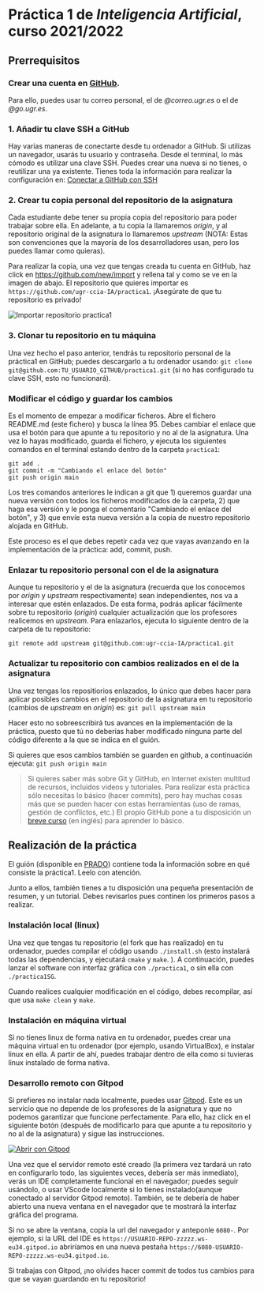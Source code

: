 # Práctica 1 de *Inteligencia Artificial*, curso 2021/2022


## Prerrequisitos

### Crear una cuenta en [GitHub](https://github.com/). 
Para ello, puedes usar tu correo personal, el de *@correo.ugr.es* o el de *@go.ugr.es*.


### 1. Añadir tu clave SSH a GitHub
Hay varias maneras de conectarte desde tu ordenador a GitHub. Si utilizas un navegador, usarás tu usuario y contraseña. Desde el terminal, lo más cómodo es utilizar una clave SSH. Puedes crear una nueva si no tienes, o reutilizar una ya existente. Tienes toda la información para realizar la configuración en: 
[Conectar a GitHub con SSH](https://docs.github.com/es/authentication/connecting-to-github-with-ssh)


### 2. Crear tu copia personal del repositorio de la asignatura
Cada estudiante debe tener su propia copia del repositorio para poder trabajar sobre ella. En adelante, a tu copia la llamaremos *origin*, y al repositorio original de la asignatura lo llamaremos *upstream* (NOTA: Estas son convenciones que la mayoría de los desarrolladores usan, pero los puedes llamar como quieras). 

Para realizar la copia, una vez que tengas creada tu cuenta en GitHub, haz click en <https://github.com/new/import> y rellena tal y como se ve en la imagen de abajo. El repositorio que quieres importar es `https://github.com/ugr-ccia-IA/practica1`. ¡Asegúrate de que tu repositorio es privado!

![Importar repositorio practica1](doc/img/import_new_repo.png)



<!-- 2. Hacer un *fork* del repositorio de la asignatura
GITHUB NO PERMITE HACER PRIVADO UN FORK DE UN REPOSITORIO PUBLICO, así que lo siguiente no nos vale.

Haciendo un fork, obtendrás tu copia personal del repositorio de la asignatura. Al ser tú el dueño, tendrás permiso para modificar los ficheros. Desde ese momento, tu fork (al que llamaremos *origin*) y el repositorio original (al que llamaremos *upstream*) son independientes.

Es importante en este punto que conviertas tu repositorio en privado para que sólo tú puedas verlo. -->




### 3. Clonar tu repositorio en tu máquina
Una vez hecho el paso anterior, tendrás tu repositorio personal de la práctica1 en GitHub; puedes descargarlo a tu ordenador usando:
`git clone git@github.com:TU_USUARIO_GITHUB/practica1.git` (si no has configurado tu clave SSH, esto no funcionará).


### Modificar el código y guardar los cambios
Es el momento de empezar a modificar ficheros. Abre el fichero README.md (este fichero) y busca la línea 95. Debes cambiar el enlace que usa el botón para que apunte a tu repositorio y no al de la asignatura.
Una vez lo hayas modificado, guarda el fichero, y ejecuta los siguientes comandos en el terminal estando dentro de la carpeta `practica1`:

```
git add . 
git commit -m "Cambiando el enlace del botón"
git push origin main 
```

Los tres comandos anteriores le indican a git que 1) queremos guardar una nueva versión con todos los ficheros modificados de la carpeta, 2) que haga esa versión y le ponga el comentario "Cambiando el enlace del botón", y 3) que envíe esta nueva versión a la copia de nuestro repositorio alojada en GitHub.

Este proceso es el que debes repetir cada vez que vayas avanzando en la implementación de la práctica: add, commit, push.



### Enlazar tu repositorio personal con el de la asignatura
Aunque tu repositorio y el de la asignatura (recuerda que los conocemos por *origin* y *upstream* respectivamente) sean independientes, nos va a interesar que estén enlazados. De esta forma, podrás aplicar fácilmente sobre tu repositorio (*origin*) cualquier actualización que los profesores realicemos en *upstream*. Para enlazarlos, ejecuta lo siguiente dentro de la carpeta de tu repositorio:

`git remote add upstream git@github.com:ugr-ccia-IA/practica1.git`


### Actualizar tu repositorio con cambios realizados en el de la asignatura
Una vez tengas los repositiorios enlazados, lo único que debes hacer para aplicar posibles cambios en el repositorio de la asignatura en tu repositorio (cambios de *upstream* en *origin*) es: `git pull upstream main`

Hacer esto no sobreescribirá tus avances en la implementación de la práctica, puesto que tú no deberías haber modificado ninguna parte del código diferente a la que se indica en el guión.

Si quieres que esos cambios también se guarden en github, a continuación ejecuta: `git push origin main`


> Si quieres saber más sobre Git y GitHub, en Internet existen multitud de recursos, incluidos videos y tutoriales. Para realizar esta práctica sólo necesitas lo básico (hacer commits), pero hay muchas cosas más que se pueden hacer con estas herramientas (uso de ramas, gestión de conflictos, etc.) 
El propio GitHub pone a tu disposición un [breve curso](https://classroom.github.com/a/W33pQ3pa) (en inglés) para aprender lo básico.


## Realización de la práctica
El guión (disponible en [PRADO](https://pradogrado2122.ugr.es/)) contiene toda la información sobre en qué consiste la práctica1. Leelo con atención.

Junto a ellos, también tienes a tu disposición una pequeña presentación de resumen, y un tutorial. Debes revisarlos pues continen los primeros pasos a realizar.


### Instalación local (linux)

Una vez que tengas tu repositorio (el fork que has realizado) en tu ordenador, puedes compilar el código usando `./install.sh` (esto instalará todas las dependencias, y ejecutará `cmake` y `make`. ).
A continuación, puedes lanzar el software con interfaz gráfica con `./practica1`, o sin ella con `./practica1SG`.

Cuando realices cualquier modificación en el código, debes recompilar, así que usa `make clean` y `make`.


### Instalación en máquina virtual
Si no tienes linux de forma nativa en tu ordenador, puedes crear una máquina virtual en tu ordenador (por ejemplo, usando VirtualBox), e instalar linux en ella. A partir de ahí, puedes trabajar dentro de ella como si tuvieras linux instalado de forma nativa.


### Desarrollo remoto con Gitpod
Si prefieres no instalar nada localmente, puedes usar [Gitpod](https://gitpod.io). Este es un servicio que no depende de los profesores de la asignatura y que no podemos garantizar que funcione perfectamente. Para ello, haz click en el siguiente botón (después de modificarlo para que apunte a tu repositorio y no al de la asignatura) y sigue las instrucciones.

<!-- IMPORTANTE: Debes cambiar en el siguiente enlace TUSUARIO por tu nombre de usuario en github!  -->
[![Abrir con Gitpod](https://gitpod.io/button/open-in-gitpod.svg)](https://gitpod.io/#https://github.com/germanpadua/IA-practica1)

Una vez que el servidor remoto esté creado (la primera vez tardará un rato en configurarlo todo, las siguientes veces, debería ser más inmediato), verás un IDE completamente funcional en el navegador; puedes seguir usándolo, o usar VScode localmente si lo tienes instalado(aunque conectado al servidor Gitpod remoto). También, se te debería de haber abierto una nueva ventana en el navegador que te mostrará la interfaz gráfica del programa.

Si no se abre la ventana, copia la url del navegador y anteponle `6080-`. 
Por ejemplo, si la URL del IDE es `https://USUARIO-REPO-zzzzz.ws-eu34.gitpod.io` abriríamos en una nueva pestaña `https://6080-USUARIO-REPO-zzzzz.ws-eu34.gitpod.io`.


Si trabajas con Gitpod, ¡no olvides hacer commit de todos tus cambios para que se vayan guardando en tu repositorio!

